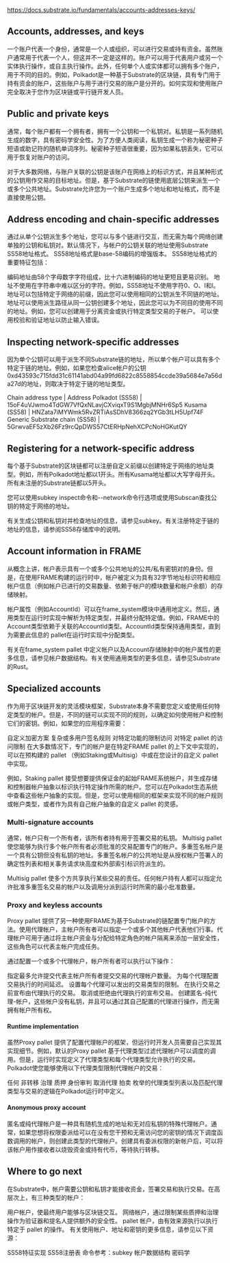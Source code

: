 https://docs.substrate.io/fundamentals/accounts-addresses-keys/

## Accounts, addresses, and keys

一个账户代表一个身份，通常是一个人或组织，可以进行交易或持有资金。虽然账户通常用于代表一个人，但这并不一定是这样的。账户可以用于代表用户或另一个实体执行操作，或自主执行操作。此外，任何单个人或实体都可以拥有多个账户，用于不同的目的。例如，Polkadot是一种基于Substrate的区块链，具有专门用于持有资金的账户，这些账户与用于进行交易的账户是分开的。如何实现和使用账户完全取决于您作为区块链或平行链开发人员。


## Public and private keys

通常，每个账户都有一个拥有者，拥有一个公钥和一个私钥对。私钥是一系列随机生成的数字，具有密码学安全性。为了方便人类阅读，私钥生成一个称为秘密种子短语或助记符的随机单词序列。秘密种子短语很重要，因为如果私钥丢失，它可以用于恢复对账户的访问。

对于大多数网络，与账户关联的公钥是该账户在网络上的标识方式，并且某种形式的公钥用作交易的目标地址。但是，基于Substrate的链使用底层公钥来派生一个或多个公共地址。Substrate允许您为一个账户生成多个地址和地址格式，而不是直接使用公钥。

## Address encoding and chain-specific addresses

通过从单个公钥派生多个地址，您可以与多个链进行交互，而无需为每个网络创建单独的公钥和私钥对。默认情况下，与帐户的公钥关联的地址使用Substrate SS58地址格式。 SS58地址格式是base-58编码的增强版本。 SS58地址格式的重要特征包括：

编码地址由58个字母数字字符组成，比十六进制编码的地址更短且更易识别。
地址不使用在字符串中难以区分的字符。例如，SS58地址不使用字符0、O、I和l。
地址可以包括特定于网络的前缀，因此您可以使用相同的公钥派生不同链的地址。
地址可以使用派生路径从同一公钥创建多个地址，因此您可以为不同目的使用不同的地址。例如，您可以创建用于分离资金或执行特定类型交易的子帐户。
可以使用校验和验证地址以防止输入错误。

## Inspecting network-specific addresses

因为单个公钥可以用于派生不同Substrate链的地址，所以单个帐户可以具有多个特定于链的地址。例如，如果您检查alice帐户的公钥0xd43593c715fdd31c61141abd04a99fd6822c8558854ccde39a5684e7a56da27d的地址，则取决于特定于链的地址类型。

Chain address type	| Address
Polkadot (SS58)	| 15oF4uVJwmo4TdGW7VfQxNLavjCXviqxT9S1MgbjMNHr6Sp5
Kusama (SS58)	| HNZata7iMYWmk5RvZRTiAsSDhV8366zq2YGb3tLH5Upf74F
Generic Substrate chain (SS58)	| 5GrwvaEF5zXb26Fz9rcQpDWS57CtERHpNehXCPcNoHGKutQY

## Registering for a network-specific address

每个基于Substrate的区块链都可以注册自定义前缀以创建特定于网络的地址类型。例如，所有Polkadot地址都以1开头。所有Kusama地址都以大写字母开头。所有未注册的Substrate链都以5开头。

您可以使用subkey inspect命令和--network命令行选项或使用Subscan查找公钥的特定于网络的地址。

有关生成公钥和私钥对并检查地址的信息，请参见subkey。有关注册特定于链的地址的信息，请参阅SS58存储库中的说明。

## Account information in FRAME

从概念上讲，帐户表示具有一个或多个公共地址的公共/私有密钥对的身份。但是，在使用FRAME构建的运行时中，帐户被定义为具有32字节地址标识符和相应帐户信息（例如帐户已进行的交易数量、依赖于帐户的模块数量和帐户余额）的存储映射。

帐户属性（例如AccountId）可以在frame_system模块中通用地定义。然后，通用类型在运行时实现中解析为特定类型，并最终分配特定值。例如，FRAME中的Account类型依赖于关联的AccountId类型。AccountId类型保持通用类型，直到为需要此信息的 pallet在运行时实现中分配类型。

有关在frame_system pallet 中定义帐户以及Account存储映射中的帐户属性的更多信息，请参见帐户数据结构。有关使用通用类型的更多信息，请参见Substrate的Rust。

## Specialized accounts

作为用于区块链开发的灵活模块框架，Substrate本身不需要您定义或使用任何特定类型的帐户。但是，不同的链可以实现不同的规则，以确定如何使用帐户和控制它们的密钥。例如，如果您的应用程序需要：

自定义加密方案
复杂或多用户签名规则
对特定功能的限制访问
对特定 pallet 的访问限制
在大多数情况下，专门的帐户是在特定FRAME pallet 的上下文中实现的，可以在预构建的 pallet （例如Staking或Multisig）中或在您设计的自定义 pallet 中实现。

例如，Staking pallet 接受想要提供保证金的起始FRAME系统帐户，并生成存储和控制器帐户抽象以标识执行特定操作所需的帐户。您可以在Polkadot生态系统中查看这些帐户抽象的实现。但是，您可以使用相同的框架来实现不同的帐户规则或帐户类型，或者作为具有自己帐户抽象的自定义 pallet 的灵感。


### Multi-signature accounts

通常，帐户只有一个所有者，该所有者持有用于签署交易的私钥。 Multisig pallet 使您能够为执行多个帐户所有者必须批准的交易配置专门的帐户。多重签名帐户是一个具有公钥但没有私钥的地址。多重签名帐户的公共地址是从授权帐户签署人的确定性列表和相关事务请求块高度和外部索引标识符派生的。

Multisig pallet 使多个方共享执行某些交易的责任。任何帐户持有人都可以指定允许批准多重签名交易的帐户以及调用分派到运行时所需的最小批准数量。

### Proxy and keyless accounts

Proxy pallet 提供了另一种使用FRAME为基于Substrate的链配置专门帐户的方法。使用代理帐户，主帐户所有者可以指定一个或多个其他帐户代表他们行事。代理帐户可用于通过将主帐户资金与分配给特定角色的帐户隔离来添加一层安全性，这些角色可以代表主帐户完成任务。

通过配置一个或多个代理帐户，帐户所有者可以执行以下操作：

指定最多允许提交代表主帐户所有者提交交易的代理帐户数量。
为每个代理配置交易执行的时间延迟。
设置每个代理可以发出的交易类型的限制。
在执行交易之前宣布由代理执行的交易。
取消或拒绝由代理执行的宣布交易。
创建匿名-纯代理-帐户，这些帐户没有私钥，并且可以通过其自己配置的代理进行操作，而无需拥有帐户所有权。

#### Runtime implementation

虽然Proxy pallet 提供了配置代理帐户的框架，但运行时开发人员需要自己实现其实现细节。例如，默认的Proxy pallet 基于代理类型过滤代理帐户可以调度的调用。但是，运行时实现定义了代理类型和每个代理类型允许执行的交易。Polkadot使您能够使用以下代理类型限制代理帐户的交易：

任何
非转移
治理
质押
身份审判
取消代理
拍卖
枚举的代理类型列表以及匹配代理类型与交易的逻辑在Polkadot运行时中定义。


#### Anonymous proxy account

匿名或纯代理帐户是一种具有随机生成的地址和无对应私钥的特殊代理帐户。通常，如果您想将权限委派给可以在没有您干预和无需访问您的密钥的情况下调度函数调用的帐户，则创建此类型的代理帐户。创建具有委派权限的新帐户后，可以将该帐户用作接收者以烧毁资金或持有代币，等待执行转移。


## Where to go next

在Substrate中，帐户需要公钥和私钥才能接收资金，签署交易和执行交易。在高层次上，有三种类型的帐户：

用户帐户，使最终用户能够与区块链交互。
网络帐户，通过限制某些质押和治理操作为验证器和提名人提供额外的安全性。
 pallet 帐户，由有效来源执行以执行特定于 pallet 的操作。
有关使用帐户、地址和密钥的更多信息，请参见以下资源：

SS58特征实现
SS58注册表
命令参考：subkey
帐户数据结构
密码学









